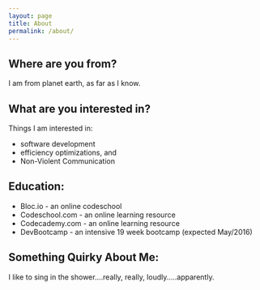 ```yaml
---
layout: page
title: About
permalink: /about/
---
```


## Where are you from?
I am from planet earth, as far as I know.

## What are you interested in?
Things I am interested in:

* software development
* efficiency optimizations, and
* Non-Violent Communication

## Education:
  * Bloc.io - an online codeschool
  * Codeschool.com - an online learning resource
  * Codecademy.com - an online learning resource
  * DevBootcamp - an intensive 19 week bootcamp (expected May/2016)

## Something Quirky About Me:
I like to sing in the shower....really, really, loudly.....apparently.
